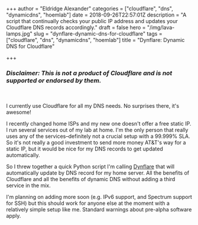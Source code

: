 +++
author = "Eldridge Alexander"
categories = ["cloudflare", "dns", "dynamicdns", "hoemlab"]
date = 2018-09-26T22:57:01Z
description = "A script that continually checks  your public IP address and updates your Cloudflare DNS records accordingly."
draft = false
hero = "/img/lava-lamps.jpg"
slug = "dynflare-dynamic-dns-for-cloudflare"
tags = ["cloudflare", "dns", "dynamicdns", "hoemlab"]
title = "Dynflare: Dynamic DNS for Cloudflare"

+++

### *Disclaimer: This is not a product of Cloudflare and is not supported or endorsed by them.*
<br></br>
I currently use Cloudflare for all my DNS needs. No surprises there, it's awesome!

I recently changed home ISPs and my new one doesn't offer a free static IP. I run several services out of my lab at home. I'm the only person that really uses any of the services–definitely not a crucial setup with a 99.999% SLA. So it's not really a good investment to send more money AT&T's way for a static IP, but it would be nice for my DNS records to get updated automatically.

So I threw together a quick Python script I'm calling [Dynflare](https://github.com/eldridgea/dynflare/releases) that will automatically update by DNS record for my home server. All the benefits of Cloudflare and all the benefits of dynamic DNS without adding a third service in the mix.

I'm planning on adding more soon (e.g. IPv6 support, and Spectrum support for SSH) but this should work for anyone else at the moment with a relatively simple setup like me. Standard warnings about pre-alpha software apply.